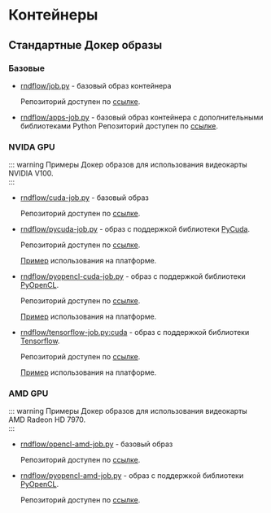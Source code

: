 # Контейнеры

## Стандартные Докер образы

### Базовые

- [rndflow/job.py](https://hub.docker.com/r/rndflow/job.py/tags?page=1&ordering=last_updated) - базовый образ контейнера

  Репозиторий доступен по [ссылке](https://github.com/rndflow/rndflow-job-py).

- [rndflow/apps-job.py](https://hub.docker.com/r/rndflow/apps-job.py) - базовый образ контейнера с дополнительными библиотеками Python
  Репозиторий доступен по [ссылке](https://github.com/rndflow/rndflow-images/tree/main/multi/apps).

### NVIDA GPU

::: warning <span class="iconify" data-icon="emojione-v1:warning" style="color: #e7c000; font-size: 24px;"></span>
Примеры Докер образов для использования видеокарты NVIDIA V100.  
:::

- [rndflow/cuda-job.py](https://hub.docker.com/r/rndflow/cuda-job.py/tags?page=1&ordering=last_updated) - базовый образ

  Репозиторий доступен по [ссылке](https://github.com/rndflow/rndflow-images/tree/main/gpu/cuda).

- [rndflow/pycuda-job.py](https://hub.docker.com/r/rndflow/pycuda-job.py/tags?page=1&ordering=last_updated) - образ c поддержкой библиотеки [PyCuda](https://documen.tician.de/pycuda/).

  Репозиторий доступен по [ссылке](https://github.com/rndflow/rndflow-images/tree/main/gpu/pycuda).

  [Пример](https://server.rndflow.com/projects/3) использования на платформе.

- [rndflow/pyopencl-cuda-job.py](https://hub.docker.com/r/rndflow/pyopencl-cuda-job.py/tags?page=1&ordering=last_updated) - образ c поддержкой библиотеки [PyOpenCL](https://documen.tician.de/pyopencl/).

  Репозиторий доступен по [ссылке](https://github.com/rndflow/rndflow-images/tree/main/gpu/pyopencl-cuda).

  [Пример](https://server.rndflow.com/projects/5) использования на платформе.

- [rndflow/tensorflow-job.py:cuda](https://hub.docker.com/r/rndflow/tensorflow-job.py/tags?page=1&ordering=last_updated) - образ c поддержкой библиотеки [Tensorflow](https://www.tensorflow.org/).

  Репозиторий доступен по [ссылке](https://github.com/rndflow/rndflow-images/tree/main/gpu/tensorflow).

  [Пример](https://server.rndflow.com/projects/4) использования на платформе.

### AMD GPU

::: warning <span class="iconify" data-icon="emojione-v1:warning" style="color: #e7c000; font-size: 24px;"></span>
Примеры Докер образов для использования видеокарты AMD Radeon HD 7970.  
:::

- [rndflow/opencl-amd-job.py](https://hub.docker.com/r/rndflow/opencl-amd-job.py/tags?page=1&ordering=last_updated) - базовый образ

  Репозиторий доступен по [ссылке](https://github.com/rndflow/rndflow-images/tree/main/gpu/amd).

- [rndflow/pyopencl-amd-job.py](https://hub.docker.com/r/rndflow/pyopencl-amd-job.py/tags?page=1&ordering=last_updated) - образ c поддержкой библиотеки [PyOpenCL](https://documen.tician.de/pyopencl/).

  Репозиторий доступен по [ссылке](https://github.com/rndflow/rndflow-images/tree/main/gpu/pyopencl-amd).
